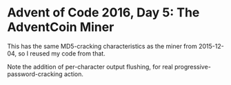 # Advent of Code 2016, Day 5: The AdventCoin Miner

This has the same MD5-cracking characteristics as the miner from 2015-12-04, so I reused my code from that.

Note the addition of per-character output flushing, for real progressive-password-cracking action.
